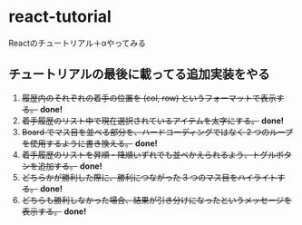 # react-tutorial
Reactのチュートリアル＋αやってみる

## チュートリアルの最後に載ってる追加実装をやる
1. ~~履歴内のそれぞれの着手の位置を (col, row) というフォーマットで表示する。~~ **done!**
2. ~~着手履歴のリスト中で現在選択されているアイテムを太字にする。~~ **done!**
3. ~~Board でマス目を並べる部分を、ハードコーディングではなく 2 つのループを使用するように書き換える。~~ **done!**
4. ~~着手履歴のリストを昇順・降順いずれでも並べかえられるよう、トグルボタンを追加する。~~ **done!**
5. ~~どちらかが勝利した際に、勝利につながった 3 つのマス目をハイライトする。~~ **done!**
6. ~~どちらも勝利しなかった場合、結果が引き分けになったというメッセージを表示する。~~ **done!**